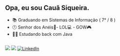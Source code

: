 <div align="left">
  
## Opa, eu sou Cauã Siqueira. <br>
- 📚 Graduando em Sistemas de Informação ( 7° / 8 )
- 🕛 Senhor dos Anéis📕- LOL💻 - GOW🎮
- 🧑‍💻 Estudando back com Java
  
##
  
<div align="left"> 
  <a href="https://instagram.com/siqueira_caua" target="_blank"><img src="https://img.shields.io/badge/-Instagram-%23E4405F?style=for-the-badge&logo=instagram&logoColor=white" target="_blank"></a>
  <a href = "mailto:cauascc2002@gmail.com"><img src="https://img.shields.io/badge/-Gmail-%23333?style=for-the-badge&logo=gmail&logoColor=white" target="_blank"></a>
  <a href="https://www.linkedin.com/in/cauã-siqueira-carneiro-da-cunha" target="_blank"><img src="https://img.shields.io/badge/-LinkedIn-%230077B5?style=for-the-badge&logo=linkedin&logoColor=white" alt="LinkedIn"></a>
</div>
